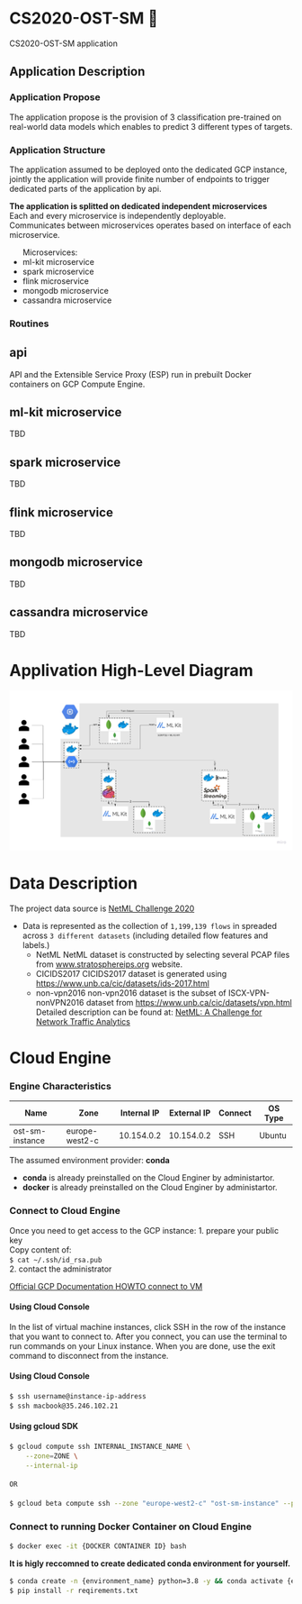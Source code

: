 # CS2020-OST-SM :construction: 
CS2020-OST-SM application


## Application Description
### Application Propose
The application propose is the provision of 3 classification pre-trained on real-world data models which enables to predict 3 different types of targets.

### Application Structure
The application assumed to be deployed onto the dedicated GCP instance, jointly the application will provide finite number of endpoints to trigger dedicated parts of the application by api.      

**The application is splitted on dedicated independent microservices** 
<br>
Each and every microservice is independently deployable.
<br>
Communicates between microservices operates based on interface of each microservice.

<ul>
Microservices:
  <li>ml-kit microservice</li>
  <li>spark microservice</li>
  <li>flink microservice</li>
  <li>mongodb microservice</li>
  <li>cassandra microservice</li>
</ul>

### Routines


## api 
API and the Extensible Service Proxy (ESP) run in prebuilt Docker containers on GCP Compute Engine.

## ml-kit microservice
TBD

## spark microservice
TBD

## flink microservice
TBD

## mongodb microservice
TBD

## cassandra microservice
TBD

# Applivation High-Level Diagram 
![Application Diagram](service_diagram/OST-SM.jpg) 


# Data Description
The project data source is [NetML Challenge 2020](https://github.com/ACANETS/NetML-Competition2020)
- Data is represented as the collection of  `1,199,139 flows` in spreaded across `3 different datasets` (including detailed flow features and labels.)
    - NetML
      NetML dataset is constructed by selecting several PCAP files from www.stratosphereips.org website.
    - CICIDS2017
      CICIDS2017 dataset is generated using https://www.unb.ca/cic/datasets/ids-2017.html
    - non-vpn2016
       non-vpn2016 dataset is the subset of ISCX-VPN-nonVPN2016 dataset from https://www.unb.ca/cic/datasets/vpn.html
       Detailed description can be found at: [NetML: A Challenge for Network Traffic Analytics](https://arxiv.org/abs/2004.13006)


# Cloud Engine
### Engine Characteristics
|Name           |Zone             |Internal IP  |External IP  |Connect |OS Type
|---            |---              |---          |---          |---     |---    
|ost-sm-instance|europe-west2-c   |10.154.0.2   |10.154.0.2   |SSH     |Ubuntu


The assumed environment provider: **conda**
- **conda** is already preinstalled on the Cloud Enginer by administartor.
- **docker** is already preinstalled on the Cloud Enginer by administartor. 

### Connect to Cloud Engine
Once you need to get access to the GCP instance:
    1. prepare your public key
    <br>
    Copy content of:<br>
    ```
    $ cat ~/.ssh/id_rsa.pub
    ```
    <br>
    2. contact the administrator 

[Official GCP Documentation HOWTO connect to VM](https://cloud.google.com/compute/docs/instances/connecting-to-instance)
#### Using Cloud Console
In the list of virtual machine instances, click SSH in the row of the instance that you want to connect to.
After you connect, you can use the terminal to run commands on your Linux instance. When you are done, use the exit command to disconnect from the instance.

#### Using Cloud Console 
```bash
$ ssh username@instance-ip-address
$ ssh macbook@35.246.102.21 
``` 

#### Using gcloud SDK
```bash
$ gcloud compute ssh INTERNAL_INSTANCE_NAME \
    --zone=ZONE \
    --internal-ip

OR

$ gcloud beta compute ssh --zone "europe-west2-c" "ost-sm-instance" --project "dazzling-task-267622"
``` 

### Connect to running Docker Container on Cloud Engine
```bash
$ docker exec -it {DOCKER CONTAINER ID} bash
``` 


**It is higly reccomned to create dedicated conda environment for yourself.**    
```bash
$ conda create -n {environment_name} python=3.8 -y && conda activate {environment_name}
$ pip install -r reqirements.txt 
```     